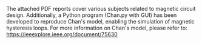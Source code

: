 The attached PDF reports cover various subjects related to magnetic circuit design. Additionally, a Python program (Chan.py with GUI) has been developed to reproduce Chan's model, enabling the simulation of magnetic hysteresis loops. For more information on Chan's model, please refer to: https://ieeexplore.ieee.org/document/75630
